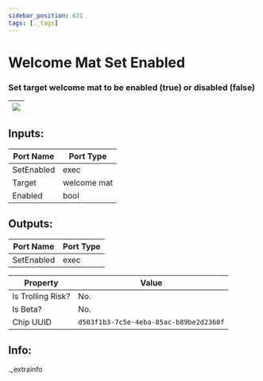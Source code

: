 ```yaml
---
sidebar_position: 621
tags: [._tags]
---
```


# Welcome Mat Set Enabled


### Set target welcome mat to be enabled (true) or disabled (false)

| ![](https://images-ext-2.discordapp.net/external/MPmIaQzlEPmgGWlgi-WxBBXt0Bjv_zWPkg1y1f_sy3s/https/www.recroomcircuits.com/image/circuit/absolute-value?width=206&height=108) |
|-----|

## Inputs:
| Port Name | Port Type |
|-----------|-----------|
| SetEnabled | exec |
| Target | welcome mat |
| Enabled | bool |

## Outputs:
| Port Name | Port Type |
|-----------|-----------|
| SetEnabled | exec | 

| Property  | Value |
|-------------------|-----------|
| Is Trolling Risk? | No. |
| Is Beta? | No. |
| Chip UUID | `d503f1b3-7c5e-4eba-85ac-b89be2d2360f` |

## Info:
._extrainfo